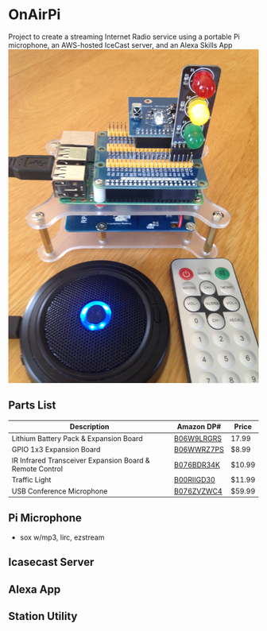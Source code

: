# OnAirPi
Project to create a streaming Internet Radio service using a portable Pi microphone, an AWS-hosted IceCast server, and an Alexa Skills App
<img src=https://github.com/glmck13/OnAirPi/blob/master/docs/OnAirPi.jpg> 
## Parts List
Description | Amazon DP# | Price
--- | --- | ---
| Lithium Battery Pack & Expansion Board | [B06W9LRGRS](https://www.amazon.com/dp/B06W9LRGRS) | 17.99
| GPIO 1x3 Expansion Board | [B06WWRZ7PS](https://www.amazon.com/dp/B06WWRZ7PS) | $8.99
| IR Infrared Transceiver Expansion Board & Remote Control | [B076BDR34K](https://www.amazon.com/dp/B076BDR34K) | $10.99
| Traffic Light | [B00RIIGD30](https://www.amazon.com/dp/B00RIIGD30) | $11.99
| USB Conference Microphone | [B076ZVZWC4](https://www.amazon.com/dp/B076ZVZWC4) | $59.99

## Pi Microphone
- sox w/mp3, lirc, ezstream
## Icasecast Server
## Alexa App
## Station Utility
